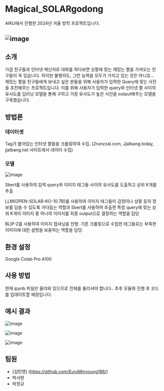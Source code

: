 # Magical_SOLARgodong
AIKU에서 진행한 2024년 겨울 방학 프로젝트입니다.

![image](https://github.com/AIKU-Official/Magical_SOLARgodong/assets/80198264/6fc49bf3-0a46-45fd-b3c2-ce2b11af0850)
---
## 소개
가끔 친구들과 인터넷 메신저로 대화를 하다보면 상황에 맞는 재밌는 짤을 가져오는 친구들이 꼭 있습니다. 하지만 불행히도, 그런 능력을 모두가 가지고 있는 것은 아니죠... 재밌는 짤을 친구들에게 보내고 싶은 분들을 위해 사용자가 입력한 Query에 맞는 사진을 추천해주는 프로젝트입니다.
이를 위해 사용자가 입력한 query와 인터넷 짤 사이의 유사도를 딥러닝 모델을 통해 구하고 가장 유사도가 높은 사진을 output해주는 모델을 구축했습니다.

## 방법론

### 데이터셋
Tag가 붙어있는 인터넷 짤들을 크롤링하여 수집. (2runzzal.com, Jjalbang.today, jjalbang.net 사이트에서 데이터 수집)

### 모델
![image](https://github.com/AIKU-Official/Magical_SOLARgodong/assets/80198264/cb47d752-54ef-4227-adb0-e6966fdab7ea)

Sbert를 사용하여 입력 query와 이미지 태그들 사이의 유사도를 도출하고 상위 K개를 추출

LLM(OPEN-SOLAR-KO-10.7B)를 사용하여 이미지 태그들이 감정이나 상황 등의 정보를 담을 수 있도록 가다듬는 역할과 Sbert를 사용하여 추출한 특정 query에 맞는 상위 K개의 이미지 중 하나의 이미지를 최종 output으로 결정하는 역할을 담당

BLIP-2를 사용하여 이미지 캡셔닝을 진행. 기존 크롤링으로 수집한 태그들로는 부족한 이미지에 대한 설명을 보충하는 역할을 담당.

## 환경 설정
Google Colab Pro A100

## 사용 방법
현재 ipynb 파일만 올라와 있으므로 전체를 돌리셔야 합니다.. 추후 모듈화 진행 후 코드를 업데이트할 예정입니다.

## 예시 결과
![image](https://github.com/AIKU-Official/Magical_SOLARgodong/assets/80198264/9a78913d-a947-4b8d-b981-44a2ecdb1d19)

![image](https://github.com/AIKU-Official/Magical_SOLARgodong/assets/80198264/661a9f15-b312-450f-b3d6-8029eeb4b2e0)

![image](https://github.com/AIKU-Official/Magical_SOLARgodong/assets/80198264/17212892-7f20-4a2e-8be1-54ca8a60e073)

## 팀원
- [김민영] (https://github.com/EuroMinyoung186/)
- 박서현
- 박정규
